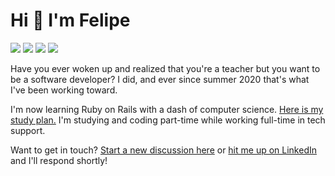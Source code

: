 # Hi 👋 I'm Felipe

<a href="https://fpsvogel.com" alt="Felipe's blog"><img src="https://img.shields.io/badge/🐤%20My%20Blog-555?style=flat" /></a>
<a href="https://www.linkedin.com/in/fpsvogel" alt="LinkedIn"><img src="https://img.shields.io/badge/LinkedIn-blue?style=flat&logo=linkedin" /></a>
<a href="https://www.polywork.com/fpsvogel" alt="Polywork"><img src="https://img.shields.io/badge/Polywork-blueviolet?style=flat&logo=polywork" /></a>
<a href="https://twitter.com/fpsvogel" alt="Twitter"><img src="https://img.shields.io/badge/Twitter-1d9bf0?style=flat&logo=twitter&logoColor=white" /></a>

Have you ever woken up and realized that you're a teacher but you want to be a software developer? I did, and ever since summer 2020 that's what I've been working toward.

I'm now learning Ruby on Rails with a dash of computer science. [Here is my study plan.](https://github.com/fpsvogel/learn-ruby-and-cs) I'm studying and coding part-time while working full-time in tech support.

Want to get in touch? [Start a new discussion here](https://github.com/fpsvogel/fpsvogel/discussions) or [hit me up on LinkedIn](https://www.linkedin.com/in/fpsvogel) and I'll respond shortly!
